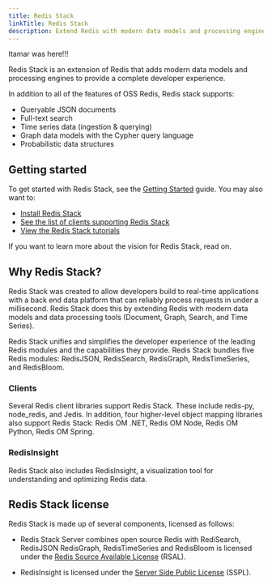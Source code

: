 ```yaml
---
title: Redis Stack
linkTitle: Redis Stack
description: Extend Redis with modern data models and processing engines.
---
```


Itamar was here!!!

Redis Stack is an extension of Redis that adds modern data models and processing engines to provide a complete developer experience.

In addition to all of the features of OSS Redis, Redis stack supports:

* Queryable JSON documents
* Full-text search
* Time series data (ingestion & querying)
* Graph data models with the Cypher query language
* Probabilistic data structures

## Getting started

To get started with Redis Stack, see the [Getting Started](/docs/stack/get-started/) guide. You may also want to:

* [Install Redis Stack](/docs/stack/get-started/install/)
* [See the list of clients supporting Redis Stack](/docs/stack/get-started/clients/)
* [View the Redis Stack tutorials](/docs/stack/get-started/tutorials/)

If you want to learn more about the vision for Redis Stack, read on.

## Why Redis Stack?

Redis Stack was created to allow developers build to real-time applications with a back end data platform that can reliably process requests in under a millisecond. Redis Stack does this by extending Redis with modern data models and data processing tools (Document, Graph, Search, and Time Series).

Redis Stack unifies and simplifies the developer experience of the leading Redis modules and the capabilities they provide. Redis Stack bundles five Redis modules: RedisJSON, RedisSearch, RedisGraph, RedisTimeSeries, and RedisBloom.

### Clients

Several Redis client libraries support Redis Stack. These include redis-py, node_redis, and Jedis. In addition, four higher-level object mapping libraries also support Redis Stack: Redis OM .NET, Redis OM Node, Redis OM Python, Redis OM Spring.

### RedisInsight

Redis Stack also includes RedisInsight, a visualization tool for understanding and optimizing Redis data.

## Redis Stack license

Redis Stack is made up of several components, licensed as follows:

* Redis Stack Server combines open source Redis with RediSearch, RedisJSON RedisGraph, RedisTimeSeries and RedisBloom is licensed under the [Redis Source Available License](https://github.com/RediSearch/RediSearch/blob/master/LICENSE) (RSAL).

* RedisInsight is licensed under the [Server Side Public License](https://en.wikipedia.org/wiki/Server_Side_Public_License) (SSPL).
